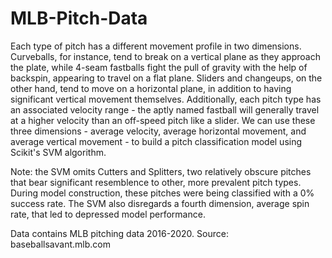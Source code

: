 # MLB-Pitch-Data

Each type of pitch has a different movement profile in two dimensions. Curveballs, for instance, tend to break on a vertical plane as they approach the plate, while 4-seam fastballs fight the pull of gravity with the help of backspin, appearing to travel on a flat plane. Sliders and changeups, on the other hand, tend to move on a horizontal plane, in addition to having significant vertical movement themselves. Additionally, each pitch type has an associated velocity range - the aptly named fastball will generally travel at a higher velocity than an off-speed pitch like a slider. We can use these three dimensions - average velocity, average horizontal movement, and average vertical movement - to build a pitch classification model using Scikit's SVM algorithm.

Note: the SVM omits Cutters and Splitters, two relatively obscure pitches that bear significant resemblence to other, more prevalent pitch types. During model construction, these pitches were being classified with a 0% success rate. The SVM also disregards a fourth dimension, average spin rate, that led to depressed model performance. 

Data contains MLB pitching data 2016-2020. Source: baseballsavant.mlb.com

